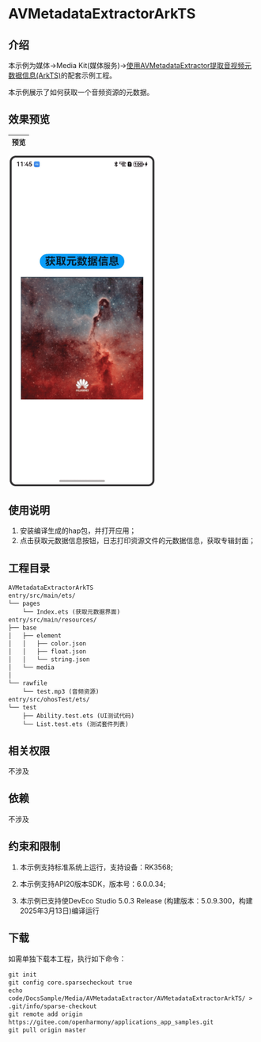 # AVMetadataExtractorArkTS

## 介绍

本示例为媒体->Media Kit(媒体服务)->[使用AVMetadataExtractor提取音视频元数据信息(ArkTS)](https://gitee.com/openharmony/docs/blob/master/zh-cn/application-dev/media/media/avmetadataextractor.md)的配套示例工程。 

本示例展示了如何获取一个音频资源的元数据。

## 效果预览

| 预览                                      | 
| -------------------------------------------- | 
<img src="./screenshots/AVMetadataExtractorArkTS.png" width="300" />

## 使用说明
1. 安装编译生成的hap包，并打开应用；
2. 点击获取元数据信息按钮，日志打印资源文件的元数据信息，获取专辑封面；

## 工程目录

```
AVMetadataExtractorArkTS
entry/src/main/ets/
└── pages
    └── Index.ets (获取元数据界面)
entry/src/main/resources/
├── base
│   ├── element
│   │   ├── color.json
│   │   ├── float.json
│   │   └── string.json
│   └── media
│
└── rawfile
    └── test.mp3 (音频资源)
entry/src/ohosTest/ets/
└── test
    ├── Ability.test.ets (UI测试代码)
    └── List.test.ets (测试套件列表)
```

## 相关权限

不涉及

## 依赖

不涉及

## 约束和限制

1. 本示例支持标准系统上运行，支持设备：RK3568;

2. 本示例支持API20版本SDK，版本号：6.0.0.34;
   
3. 本示例已支持使DevEco Studio 5.0.3 Release (构建版本：5.0.9.300，构建 2025年3月13日)编译运行

## 下载

如需单独下载本工程，执行如下命令：

```
git init
git config core.sparsecheckout true
echo code/DocsSample/Media/AVMetadataExtractor/AVMetadataExtractorArkTS/ > .git/info/sparse-checkout
git remote add origin https://gitee.com/openharmony/applications_app_samples.git
git pull origin master
```